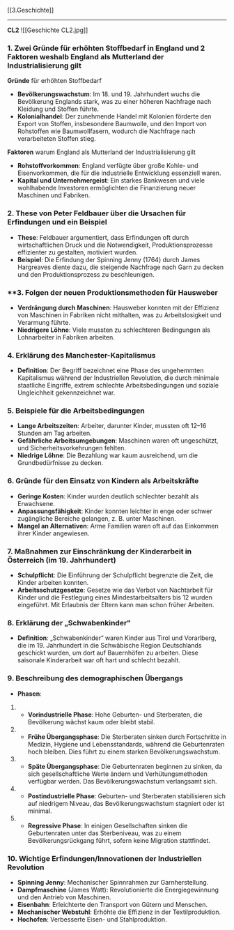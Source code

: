 [[3.Geschichte]]
____
**CL2**
![[Geschichte CL2.jpg]]
### **1. Zwei Gründe für erhöhten Stoffbedarf in England und 2 Faktoren weshalb England als Mutterland der Industrialisierung gilt**
**Gründe** für erhöhten Stoffbedarf
- **Bevölkerungswachstum**: Im 18. und 19. Jahrhundert wuchs die Bevölkerung Englands stark, was zu einer höheren Nachfrage nach Kleidung und Stoffen führte.
- **Kolonialhandel**: Der zunehmende Handel mit Kolonien förderte den Export von Stoffen, insbesondere Baumwolle, und den Import von Rohstoffen wie Baumwollfasern, wodurch die Nachfrage nach verarbeiteten Stoffen stieg.

**Faktoren** warum England als Mutterland der Industrialisierung gilt
- **Rohstoffvorkommen**: England verfügte über große Kohle- und Eisenvorkommen, die für die industrielle Entwicklung essenziell waren.
- **Kapital und Unternehmergeist**: Ein starkes Bankwesen und viele wohlhabende Investoren ermöglichten die Finanzierung neuer Maschinen und Fabriken.
### **2. These von Peter Feldbauer über die Ursachen für Erfindungen und ein Beispiel**
- **These**: Feldbauer argumentiert, dass Erfindungen oft durch wirtschaftlichen Druck und die Notwendigkeit, Produktionsprozesse effizienter zu gestalten, motiviert wurden.
- **Beispiel**: Die Erfindung der Spinning Jenny (1764) durch James Hargreaves diente dazu, die steigende Nachfrage nach Garn zu decken und den Produktionsprozess zu beschleunigen.
### **3. Folgen der neuen Produktionsmethoden für Hausweber
- **Verdrängung durch Maschinen**: Hausweber konnten mit der Effizienz von Maschinen in Fabriken nicht mithalten, was zu Arbeitslosigkeit und Verarmung führte.
- **Niedrigere Löhne**: Viele mussten zu schlechteren Bedingungen als Lohnarbeiter in Fabriken arbeiten.
### **4. Erklärung des Manchester-Kapitalismus**
- **Definition**: Der Begriff bezeichnet eine Phase des ungehemmten Kapitalismus während der Industriellen Revolution, die durch minimale staatliche Eingriffe, extrem schlechte Arbeitsbedingungen und soziale Ungleichheit gekennzeichnet war.
### **5. Beispiele für die Arbeitsbedingungen**
- **Lange Arbeitszeiten**: Arbeiter, darunter Kinder, mussten oft 12–16 Stunden am Tag arbeiten.
- **Gefährliche Arbeitsumgebungen**: Maschinen waren oft ungeschützt, und Sicherheitsvorkehrungen fehlten.
- **Niedrige Löhne**: Die Bezahlung war kaum ausreichend, um die Grundbedürfnisse zu decken.
### **6. Gründe für den Einsatz von Kindern als Arbeitskräfte**
- **Geringe Kosten**: Kinder wurden deutlich schlechter bezahlt als Erwachsene.
- **Anpassungsfähigkeit**: Kinder konnten leichter in enge oder schwer zugängliche Bereiche gelangen, z. B. unter Maschinen.
- **Mangel an Alternativen**: Arme Familien waren oft auf das Einkommen ihrer Kinder angewiesen.
### **7. Maßnahmen zur Einschränkung der Kinderarbeit in Österreich (im 19. Jahrhundert)**
- **Schulpflicht**: Die Einführung der Schulpflicht begrenzte die Zeit, die Kinder arbeiten konnten.
- **Arbeitsschutzgesetze**: Gesetze wie das Verbot von Nachtarbeit für Kinder und die Festlegung eines Mindestarbeitsalters bis 12 wurden eingeführt. Mit Erlaubnis der Eltern kann man schon früher Arbeiten.
### **8. Erklärung der „Schwabenkinder"**
- **Definition**: „Schwabenkinder“ waren Kinder aus Tirol und Vorarlberg, die im 19. Jahrhundert in die Schwäbische Region Deutschlands geschickt wurden, um dort auf Bauernhöfen zu arbeiten. Diese saisonale Kinderarbeit war oft hart und schlecht bezahlt.
### **9. Beschreibung des demographischen Übergangs**
- **Phasen**:
1. - **Vorindustrielle Phase**: Hohe Geburten- und Sterberaten, die Bevölkerung wächst kaum oder bleibt stabil.
2. - **Frühe Übergangsphase**: Die Sterberaten sinken durch Fortschritte in Medizin, Hygiene und Lebensstandards, während die Geburtenraten hoch bleiben. Dies führt zu einem starken Bevölkerungswachstum.
3. - **Späte Übergangsphase**: Die Geburtenraten beginnen zu sinken, da sich gesellschaftliche Werte ändern und Verhütungsmethoden verfügbar werden. Das Bevölkerungswachstum verlangsamt sich.
4. - **Postindustrielle Phase**: Geburten- und Sterberaten stabilisieren sich auf niedrigem Niveau, das Bevölkerungswachstum stagniert oder ist minimal.
5. - **Regressive Phase**: In einigen Gesellschaften sinken die Geburtenraten unter das Sterbeniveau, was zu einem Bevölkerungsrückgang führt, sofern keine Migration stattfindet.
### **10. Wichtige Erfindungen/Innovationen der Industriellen Revolution**
- **Spinning Jenny**: Mechanischer Spinnrahmen zur Garnherstellung.
- **Dampfmaschine** (James Watt): Revolutionierte die Energiegewinnung und den Antrieb von Maschinen.
- **Eisenbahn**: Erleichterte den Transport von Gütern und Menschen.
- **Mechanischer Webstuhl**: Erhöhte die Effizienz in der Textilproduktion.
- **Hochofen**: Verbesserte Eisen- und Stahlproduktion.